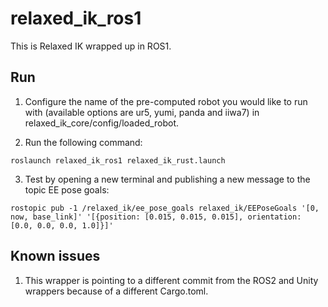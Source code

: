 # relaxed_ik_ros1

This is Relaxed IK wrapped up in ROS1.

## Run
1. Configure the name of the pre-computed robot you would like to run with  (available options are ur5, yumi, panda and iiwa7) in relaxed_ik_core/config/loaded_robot.

2. Run the following command:
```
roslaunch relaxed_ik_ros1 relaxed_ik_rust.launch
```

3. Test by opening a new terminal and publishing a new message to the topic EE pose goals:
```
rostopic pub -1 /relaxed_ik/ee_pose_goals relaxed_ik/EEPoseGoals '[0, now, base_link]' '[{position: [0.015, 0.015, 0.015], orientation: [0.0, 0.0, 0.0, 1.0]}]'
```

## Known issues
1. This wrapper is pointing to a different commit from the ROS2 and Unity wrappers because of a different Cargo.toml.